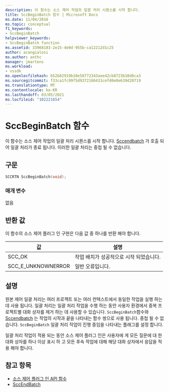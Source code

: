 ```yaml
---
description: 이 함수는 소스 제어 작업의 일괄 처리 시퀀스를 시작 합니다.
title: SccBeginBatch 함수 | Microsoft Docs
ms.date: 11/04/2016
ms.topic: conceptual
f1_keywords:
- SccBeginBatch
helpviewer_keywords:
- SccBeginBatch function
ms.assetid: 33968183-2e15-4e0d-955b-ca12212d1c25
author: acangialosi
ms.author: anthc
manager: jmartens
ms.workload:
- vssdk
ms.openlocfilehash: b52b82919b10e58772343aee42cb8723b10d6ca3
ms.sourcegitcommit: f33ca1fc99f5d9372166431cefd0e0e639d20719
ms.translationtype: MT
ms.contentlocale: ko-KR
ms.lasthandoff: 03/05/2021
ms.locfileid: "102221654"
---
```

# <a name="sccbeginbatch-function"></a>SccBeginBatch 함수
이 함수는 소스 제어 작업의 일괄 처리 시퀀스를 시작 합니다. [Sccendbatch](../extensibility/sccendbatch-function.md) 가 호출 되어 일괄 처리가 종료 됩니다. 이러한 일괄 처리는 중첩 될 수 없습니다.

## <a name="syntax"></a>구문

```cpp
SCCRTN SccBeginBatch(void);
```

### <a name="parameters"></a>매개 변수
 없음

## <a name="return-value"></a>반환 값
 이 함수의 소스 제어 플러그 인 구현은 다음 값 중 하나를 반환 해야 합니다.

|값|설명|
|-----------|-----------------|
|SCC_OK|작업 배치가 성공적으로 시작 되었습니다.|
|SCC_E_UNKNOWNERROR|일반 오류입니다.|

## <a name="remarks"></a>설명
 원본 제어 일괄 처리는 여러 프로젝트 또는 여러 컨텍스트에서 동일한 작업을 실행 하는 데 사용 됩니다. 일괄 처리는 일괄 처리 작업을 수행 하는 동안 사용자 환경에서 중복 프로젝트별 대화 상자를 제거 하는 데 사용할 수 있습니다. `SccBeginBatch`함수와 [Sccendbatch](../extensibility/sccendbatch-function.md) 는 작업의 시작과 끝을 나타내는 함수 쌍으로 사용 됩니다. 중첩 될 수 없습니다. `SccBeginBatch` 일괄 처리 작업이 진행 중임을 나타내는 플래그를 설정 합니다.

 일괄 처리 작업이 적용 되는 동안 소스 제어 플러그 인은 사용자에 게 모든 질문에 대 한 대화 상자를 하나 이상 표시 하 고 모든 후속 작업에 대해 해당 대화 상자에서 응답을 적용 해야 합니다.

## <a name="see-also"></a>참고 항목
- [소스 제어 플러그 인 API 함수](../extensibility/source-control-plug-in-api-functions.md)
- [SccEndBatch](../extensibility/sccendbatch-function.md)
